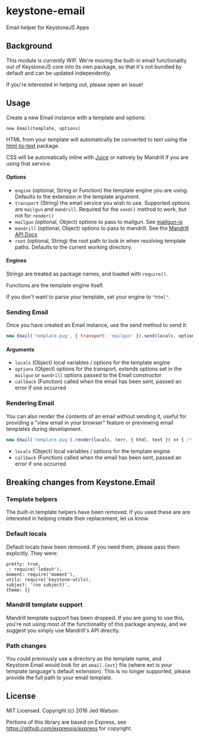 # keystone-email

Email helper for KeystoneJS Apps

## Background

This module is currently WIP. We're moving the built-in email functionality out of KeystoneJS core into its own package, so that it's not bundled by default and can be updated independently.

If you're interested in helping out, please open an issue!

## Usage

Create a new Email instance with a template and options:

```
new Email(template, options)
```

HTML from your template will automatically be converted to text using the [html-to-text](https://www.npmjs.com/package/html-to-text) package.

CSS will be automatically inline with [Juice](https://www.npmjs.com/package/juice) or natively by Mandrill if you are using that service.

#### Options

- `engine` (optional, String or Function) the template engine you are using. Defaults to the extension in the template argument.
- `transport` (String) the email service you wish to use. Supported options are `mailgun` and `mandrill`. Required for the `send()` method to work, but not for `render()`
- `mailgun` (optional, Object) options to pass to mailgun. See [mailgun-js](https://www.npmjs.com/package/mailgun-js)
- `mandrill` (optional, Object) options to pass to mandrill. See the [Mandrill API Docs](https://mandrillapp.com/api/docs/index.nodejs.html)
- `root` (optional, String) the root path to look in when resolving template paths. Defaults to the current working directory.

#### Engines

Strings are treated as package names, and loaded with `require()`.

Functions are the template engine itself.

If you don't want to parse your template, set your engine to `"html"`.

### Sending Email

Once you have created an Email instance, use the send method to send it:

```js
new Email('template.pug', { transport: 'mailgun' }).send(locals, options, (err) => { /* sent */ })
```

#### Arguments

- `locals` (Object) local variables / options for the template engine
- `options` (Object) options for the transport, extends options set in the `mailgun` or `mandrill` options passed to the Email constructor
- `callback` (Function) called when the email has been sent, passed an error if one occurred

### Rendering Email

You can also render the contents of an email without sending it, useful for providing a "view email in your browser" feature or previewing email templates during development.

```js
new Email('template.pug').render(locals, (err, { html, text }) => { /* rendered */ })
```

- `locals` (Object) local variables / options for the template engine
- `callback` (Function) called when the email has been sent, passed an error if one occurred

## Breaking changes from Keystone.Email

### Template helpers

The built-in template helpers have been removed. If you used these are are interested in helping create their replacement, let us know.

### Default locals

Default locals have been removed. If you need them, please pass them explicitly. They were:

```
pretty: true,
_: require('lodash'),
moment: require('moment'),
utils: require('keystone-utils),
subject: '(no subject)',
theme: {}
```

### Mandrill template support

Mandrill template support has been dropped. If you are going to use this, you're not using most of the functionality of this package anyway, and we suggest you simply use Mandrill's API directly.

### Path changes

You could previously use a directory as the template name, and Keystone.Email would look for an `email.{ext}` file (where ext is your template language's default extension). This is no longer supported, please provide the full path to your email template.


## License

MIT Licensed. Copyright (c) 2016 Jed Watson.

Portions of this library are based on Express, see https://github.com/expressjs/express for copyright.
